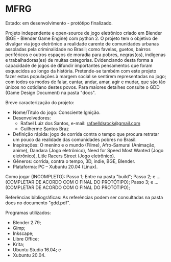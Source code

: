 # MFRG


Estado: em desenvolvimento - protótipo finalizado.


Projeto independente e open-source de jogo eletrônico criado em Blender (BGE - Blender Game Engine) 
com python 2.
O projeto tem o objetivo de divulgar via jogo eletrônico a realidade carente de comunidades urbanas 
assoladas pela criminalidade no Brasil; como favelas, guetos, bairros periféricos e outros espaços 
de moradia para pobres, negras(os), indígenas e trabalhadoras(es) de muitas categorias. 
Evidenciando desta forma a capacidade de jogos de difundir importantes pensamentos que foram 
esquecidos ao longo da história.
Pretende-se também com este projeto fazer estas populações à margem social se sentirem 
representadas no jogo; com todos os modos de falar, cantar, andar, amar, agir e mudar, que são tão 
únicos no cotidiano destes povos.
Para maiores detalhes consulte o GDD (Game Design Document) na pasta "docs".


Breve caracterização do projeto:
- Nome/Título do jogo: Consciente Ignição.
- Desenvolvedores:
    - Rafael Luiz dos Santos, e-mail: rafaelldsrock@gmail.com
	- Guilherme Santos Braz
- Definição rápida: jogo de corrida contra o tempo que procura retratar um pouco da realidade 
das comunidades pobres no Brasil.
- Inspirações: O menino e o mundo (Filme), Afro-Samurai (Animação, anime), Dandara (Jogo 
eletrônico), Need for Speed Most Wanted (Jogo eletrônico), Litle Racers Street (Jogo eletrônico).
- Gêneros: corrida, contra o tempo, 3D, indie, BGE, Blender.
- Plataforma: PC – Xubuntu 20.04 (Linux).


Como jogar (INCOMPLETO):
Passo 1; Entre na pasta "build";
Passo 2; e ... (COMPLETAR DE ACORDO COM O FINAL DO PROTÓTIPO);
Passo 3; e ... (COMPLETAR DE ACORDO COM O FINAL DO PROTÓTIPO);


Referências bibliográficas:
As referências podem ser consultadas na pasta docs no documento "gdd.pdf".


Programas utilizados:
- Blender 2.79;
- Gimp;
- Inkscape;
- Libre Office;
- Krita;
- Ubuntu Studio 16.04; e
- Xubuntu 20.04.


